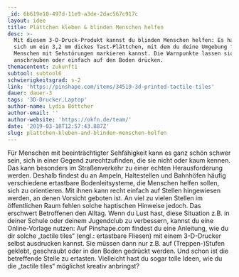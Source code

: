 ```yaml
---
_id: 6b619e10-497d-11e9-a3de-2dac567c917c
layout: idee
title: Plättchen kleben & blinden Menschen helfen
desc: >-
  Mit diesem 3-D-Druck-Produkt kannst du blinden Menschen helfen: Es handelt
  sich um ein 3,2 mm dickes Tast-Plättchen, mit dem du deine Umgebung für
  Menschen mit Sehstörungen markieren kannst. Die Warnpunkte lassen sich kleben,
  anschrauben oder einfach auf den Boden drücken.
themacontent: zukunft1
subtool: subtool6
schwierigkeitsgrad: s-2
link: 'https://pinshape.com/items/34519-3d-printed-tactile-tiles'
dauer: dauer-3
tags: '3D-Drucker,Laptop'
author-name: Lydia Böttcher
author-email: ''
author-website: 'https://okfn.de/team/'
date: '2019-03-18T12:57:43.887Z'
slug: plattchen-kleben-and-blinden-menschen-helfen
---
```

Für Menschen mit beeinträchtigter Sehfähigkeit kann es ganz schön schwer sein, sich in einer Gegend zurechtzufinden, die sie nicht oder kaum kennen. Das kann besonders im Straßenverkehr zu einer echten Herausforderung werden. Deshalb findest du an Ampeln, Haltestellen und Bahnhöfen häufig verschiedene ertastbare Bodenleitsysteme, die Menschen helfen sollen, sich zu orientieren. Mit ihnen kann recht einfach auf Stellen hingewiesen werden, an denen Vorsicht geboten ist.
An viel zu vielen Stellen im öffentlichen Raum fehlen solche haptischen Hinweise jedoch. Das erschwert Betroffenen den Alltag. Wenn du Lust hast, diese Situation z.B. in deiner Schule oder deinem Jugendclub zu verbessern, kannst du eine Online-Vorlage nutzen: Auf Pinshape.com findest du eine Anleitung, wie du dir solche „tactile tiles“ (engl.: ertastbare Fliesen) mit einem 3-D-Drucker selbst ausdrucken kannst. Sie müssen dann nur z.B. auf (Treppen-)Stufen geklebt, geschraubt oder in den Boden gedrückt werden. Und schon ist die betreffende Stelle zu ertasten. Vielleicht hast du sogar tolle Ideen, wie du die „tactile tiles“ möglichst kreativ anbringst?
